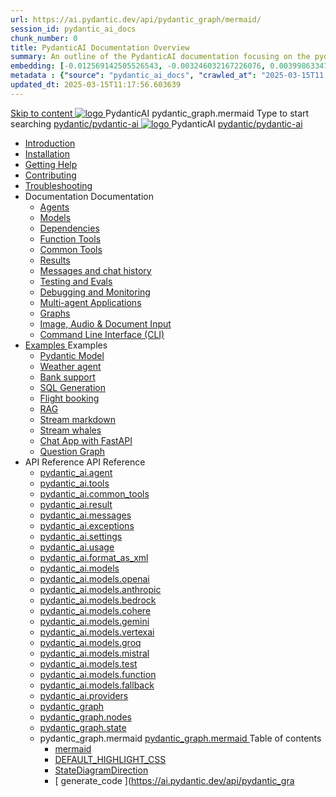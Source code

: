 ```yaml
---
url: https://ai.pydantic.dev/api/pydantic_graph/mermaid/
session_id: pydantic_ai_docs
chunk_number: 0
title: PydanticAI Documentation Overview
summary: An outline of the PydanticAI documentation focusing on the pydantic_graph.mermaid component, with links to various sections such as introduction, installation, help, contributing, and troubleshooting.
embedding: [-0.012569142505526543, -0.003246032167226076, 0.003998633474111557, -0.001799736637622118, 0.022367024794220924, 0.01440492644906044, -0.03950101137161255, 0.00927739217877388, -0.014418994076550007, 0.04054199159145355, -0.020777419209480286, -0.08125279098749161, -8.270040416391566e-05, -0.03381781652569771, 0.04788512736558914, 0.00247408845461905, -0.024997612461447716, -0.008194209076464176, -0.0054053645581007, 0.06037690117955208, 0.08997452259063721, 0.018160898238420486, 0.026249602437019348, 0.01160553190857172, -0.0020643780007958412, 0.01080369483679533, 0.011626632884144783, 0.04811020568013191, 0.025588439777493477, -0.006924633868038654, 0.020791485905647278, -0.023675285279750824, -0.0018322672694921494, -0.004505056422203779, 0.00441713584586978, 0.01520676352083683, -0.019905244931578636, 0.000910858390852809, -0.02619333378970623, 0.039697952568531036, 0.002423094352707267, -0.056128572672605515, 0.03747531771659851, 0.01716211996972561, -0.056719399988651276, 0.018203100189566612, -0.025700977072119713, 0.03716583549976349, 0.015628783032298088, 0.01745753362774849, -0.08012740314006805, 0.023450208827853203, -0.04059826210141182, 0.027417190372943878, -0.03995116427540779, -0.020777419209480286, -0.03899458795785904, 0.00014067311713006347, -0.01651502400636673, -0.028261229395866394, 0.017204321920871735, 0.02270464040338993, -0.020059986039996147, 0.07191209495067596, -0.06060197576880455, 0.03151077777147293, -0.08097144216299057, 0.021044697612524033, -0.03454931825399399, -0.026080794632434845, 0.049151185899972916, 0.037644125521183014, -0.0111624114215374, -0.07720140367746353, -0.011514094658195972, -0.04960133880376816, 0.029006795957684517, 0.08417879045009613, -0.028190892189741135, -0.05128941684961319, -0.0027536761481314898, 0.02045387029647827, -0.007128610275685787, -0.026137065142393112, -0.029794566333293915, -0.039388470351696014, -0.030244719237089157, -0.023464275524020195, -0.02962575852870941, -0.017640408128499985, -0.023408006876707077, -0.038009874522686005, -0.04977014660835266, -0.012126022018492222, 0.07624483108520508, 0.02873951755464077, 0.0003059640293940902, 0.011303084902465343, -0.028725450858473778, 0.014186883345246315, 0.014953551813960075, -0.05019216611981392, -0.06515979021787643, 0.015600648708641529, 0.05199278146028519, -0.01346241682767868, -0.0002615640696603805, -0.0197927076369524, -0.013771898113191128, 0.014939485117793083, -0.10663022100925446, -0.01426425389945507, -0.014672205783426762, 0.02356274612247944, -0.03660314530134201, -0.009488401934504509, -0.007230598013848066, 0.016261812299489975, 0.016754167154431343, -0.04414322227239609, -0.05570655316114426, 0.0033937389962375164, 0.03367714211344719, 0.01426425389945507, 0.011830609291791916, 0.009516536258161068, -0.01766854338347912, 0.0038157582748681307, -0.0441150888800621, -0.00239320145919919, -0.01069115661084652, 0.011682902462780476, 0.012857522815465927, -0.055481474846601486, 0.01571318693459034, -0.008060569874942303, -0.05325883999466896, -0.017921755090355873, -0.01710585132241249, 0.028626978397369385, 0.05852001532912254, -0.03499947115778923, -0.0018920534057542682, 0.02525082416832447, -0.01899087056517601, -0.004578909836709499, -0.029513219371438026, 0.019103409722447395, -0.04155483841896057, -0.005676160100847483, 0.023534612730145454, 0.013181070797145367, -0.009931521490216255, -0.02401290088891983, -0.015474042855203152, -0.0010330681689083576, 0.0315670482814312, -0.018498513847589493, -0.0070899249985814095, -0.03919152915477753, -0.02343614026904106, 0.046534664928913116, -0.04366493597626686, -0.015291167423129082, -0.027332786470651627, 0.0008479951065964997, -0.05081113055348396, -0.0010207592276856303, -0.05193651467561722, -0.03812241554260254, -0.007469742558896542, -0.026277737691998482, -0.002885557245463133, -0.01019176747649908, 0.00707585783675313, -0.026967035606503487, -0.034971337765455246, -0.040710799396038055, 0.011253849603235722, -0.01637434959411621, -0.0013311193324625492, 0.018385976552963257, -0.0502203032374382, 0.0036047485191375017, -0.014278321526944637, -0.015009821392595768, -0.010782593861222267, 0.034380510449409485, -0.007687785662710667, 0.06307782232761383, -0.0042518447153270245, 0.03682821989059448, 0.04400255158543587, -0.007427540607750416, 0.03041352704167366, -0.03528081625699997, 0.09672683477401733, -0.0017311584670096636, 0.021945005282759666, 0.006474480032920837, -0.009952622465789318, 0.0076174489222466946, 0.03193279728293419, 0.010761492885649204, -0.0006919358856976032, -0.012920825742185116, 0.014573734253644943, -0.02612299658358097, 0.004371417220681906, -0.0076174489222466946, 0.039388470351696014, -0.02568691037595272, 0.018934601917862892, -0.0015772973420098424, -0.01740126498043537, 0.003539687255397439, -0.054384224116802216, 0.028556643053889275, 0.009115617722272873, 0.02889425680041313, -0.030526066198945045, 0.06988640129566193, 0.042455144226551056, -0.006713624577969313, -0.000947785098105669, 0.007990232668817043, 0.05618484318256378, -0.0685359388589859, 0.01825937069952488, 0.037672258913517, 0.014433061704039574, 0.012927859090268612, -0.016922974959015846, -0.03091995045542717, -0.0038192749489098787, -0.056634996086359024, 0.015896061435341835, -0.012463637627661228, 0.012604311108589172, -0.014897283166646957, 0.011317151598632336, 0.006432278081774712, 0.0022964884992688894, 0.023379871621727943, 0.004234260879456997, 0.0054053645581007, -0.024420851841568947, 0.0035889227874577045, -0.017556004226207733, 0.035393357276916504, 0.03651874139904976, 0.012147122994065285, 0.007107509300112724, 0.012182291597127914, -0.021269774064421654, -0.019033072516322136, -0.02664348855614662, 0.007103992160409689, -0.036715682595968246, 0.014601869508624077, -0.015263033099472523, 0.03480252996087074, -0.014869147911667824, -0.00862326193600893, -0.011232748627662659, -0.007033655885607004, -0.03134196996688843, 0.00927035789936781, -0.06606009602546692, -0.038741376250982285, 0.020411668345332146, 0.02473033405840397, 0.04554995521903038, -0.004462854471057653, -0.03775666281580925, 0.010522348806262016, 0.008391151204705238, 0.04166737571358681, 0.03404289484024048, 0.00953763723373413, 0.005275241564959288, -0.004283496178686619, 0.05143009126186371, 0.019919313490390778, 0.0035062774550169706, 0.050248436629772186, -0.0025303575675934553, -0.0054827346466481686, 0.02648874744772911, -0.023590881377458572, 0.04675974324345589, 0.0035730970557779074, 0.03775666281580925, -0.0298226997256279, 0.02458965964615345, -0.03193279728293419, 0.05207718536257744, 0.028922392055392265, 0.01790768653154373, -0.005823866929858923, 0.046450261026620865, 0.0010269137565046549, -0.006752309389412403, -0.005444049369543791, 0.015037955716252327, 0.006059494335204363, -0.01414468139410019, -0.02669975720345974, 0.046393994241952896, -0.028753584250807762, -0.04766005277633667, -0.023590881377458572, -0.005700777750462294, -0.017584139481186867, -0.002760709961876273, -0.020847756415605545, 0.06037690117955208, 0.004751234315335751, 0.026376208290457726, -0.052864957600831985, -0.032270412892103195, -0.0404575876891613, 0.03471812605857849, 0.010198800824582577, -0.06459709256887436, -0.019764572381973267, 0.0026235536206513643, -0.024111371487379074, -0.0064955810084939, -0.01095140166580677, 0.024280179291963577, -0.026981104165315628, 0.004315147642046213, 0.029991507530212402, 0.013096666894853115, -0.03283310309052467, -0.020341333001852036, 0.019173745065927505, -0.022676505148410797, 0.041808050125837326, -0.03460558503866196, -0.06037690117955208, -0.02429424598813057, -0.007434573955833912, -0.022831246256828308, 0.015361503697931767, -0.0008264545467682183, 0.02460372820496559, 0.024575592949986458, -0.009741612710058689, -0.014714407734572887, 0.0045367078855633736, 0.02845817059278488, 0.00509588373824954, -0.04054199159145355, 0.00491300830617547, 0.011654767207801342, -0.01766854338347912, 0.0003749817842617631, 0.03508387506008148, -0.05857628583908081, -0.00422019325196743, -0.05320257321000099, 0.004410102032124996, -0.010937334969639778, -0.0067558265291154385, -0.02423797734081745, -0.012667614035308361, 0.05646618828177452, -0.008855372667312622, -0.0022542865481227636, 0.000628193374723196, 0.006699556950479746, 0.005971573758870363, -0.019848976284265518, -0.03665941208600998, -0.034155432134866714, -0.00945323333144188, 0.003149319440126419, 0.02873951755464077, -0.007948030717670918, -0.032917506992816925, 0.010550483129918575, 0.02423797734081745, 0.017710745334625244, -0.005605823826044798, 0.022170083597302437, 0.007139160763472319, -0.016205543652176857, 0.03581537306308746, 0.042680222541093826, -0.009235190227627754, 0.0027519178111106157, -0.012196359224617481, 0.011922046542167664, 0.02167772687971592, -0.025574373081326485, 0.004114688374102116, 0.06150228530168533, 0.019877111539244652, 0.007877694442868233, -0.020636746659874916, -0.006291605066508055, 0.0005200509331189096, -0.008574026636779308, 0.02926000766456127, 0.06589128822088242, 0.01491134986281395, 0.002032726537436247, -0.024266112595796585, 0.015544379130005836, -0.025729112327098846, 0.005285792052745819, -0.036997027695178986, -0.03499947115778923, -0.06420321017503738, 0.01716211996972561, 0.0039001621771603823, 0.026221469044685364, 0.019975582137703896, -0.01783735118806362, -0.06262767314910889, -0.026868565008044243, -0.0129911620169878, -0.04977014660835266, 0.0631340965628624, 0.06127720698714256, -0.011007671244442463, 0.03944474086165428, -0.060939591377973557, 0.0018691939767450094, 0.015220831148326397, 0.039107125252485275, 0.005064232274889946, 0.03544962406158447, -0.021297909319400787, -0.00924222357571125, 0.033423930406570435, -0.014137648046016693, -0.01747160032391548, 0.0036997029092162848, -0.056944478303194046, -0.026305872946977615, 0.00938993040472269, -0.02190280333161354, -0.02008812129497528, 0.017584139481186867, -0.049798283725976944, -0.03356460481882095, -0.04785699397325516, -0.011014704592525959, 0.005215455777943134, -0.023984765633940697, 0.011971281841397285, -0.006931667681783438, -0.014897283166646957, 0.06757936626672745, 0.018203100189566612, 0.04079520329833031, -0.022592101246118546, 0.048194609582424164, 0.03426796942949295, -0.038882046937942505, 0.03567470237612724, -0.022887514904141426, -0.012322965078055859, 0.02727651596069336, -0.001472671632654965, 0.02028506249189377, 0.0007038051844574511, 0.026221469044685364, -0.03899458795785904, 0.016430620104074478, -0.02188873663544655, 0.004803986754268408, -0.025954188778996468, 0.015248965471982956, 0.013258441351354122, 0.0017100574914366007, 0.010613786056637764, 0.0033743963576853275, -0.026756025850772858, 0.0016001566546037793, 0.0029277591966092587, 0.014018075540661812, 0.09323813766241074, 0.007103992160409689, -0.04554995521903038, -0.001992282923310995, 0.013230306096374989, -0.0024705715477466583, 0.010156598873436451, 0.04113281890749931, -0.01811869628727436, 0.026207400485873222, -0.004051385913044214, -0.04687228053808212, -0.021368246525526047, 0.0022384608164429665, -0.029485084116458893, 0.000648415123578161, -0.04490285739302635, 0.004944659769535065, 0.03494320064783096, 0.024111371487379074, -0.052864957600831985, 0.018006158992648125, 0.001936013693921268, -0.006337323691695929, 0.033283259719610214, -0.04509979858994484, -0.008827238343656063, 0.02204347774386406, 0.028472239151597023, 0.013251407071948051, 0.015347437001764774, 0.0051978714764118195, 0.02422391064465046, -0.001470034010708332, 0.0071602617390453815, 0.006685489788651466, -0.03812241554260254, 0.0031264598947018385, 0.004079520236700773, -0.0012124264612793922, -0.038825780153274536, -0.009509502910077572, -0.070449098944664, -0.02880985289812088, -0.029288142919540405, 0.044199492782354355, -0.0004312510136514902, -1.3559019862441346e-05, 0.003734871279448271, -0.07776409387588501, 0.0018656771862879395, 0.007434573955833912, -0.0001555097260279581, -0.029288142919540405, -0.025644708424806595, -0.0010304305469617248, 0.01109910849481821, -0.02458965964615345, -0.007209497038275003, -0.004455821122974157, 0.013504618778824806, 0.008981978520751, 0.0007213893113657832, 0.008813170716166496, 0.0238018911331892, 0.06003928557038307, -0.006551850121468306, 0.009903387166559696, -0.033142585307359695, -0.009629074484109879, 0.025644708424806595, -0.005320960655808449, -0.017344994470477104, 0.016416551545262337, 0.014672205783426762, 0.01747160032391548, -0.009783814661204815, 0.03843189403414726, 0.021846534684300423, -0.029006795957684517, 0.06600382179021835, 0.02160738967359066, 0.0073079681023955345, -0.041217222809791565, -0.0030121630989015102, 0.004976311232894659, -0.019441023468971252, 0.01065598800778389, -0.02043980360031128, -0.013131835497915745, -0.00920705497264862, -0.007807357702404261, -0.016557225957512856, 0.005327994003891945, 0.00279060285538435, -0.058013591915369034, -0.023323602974414825, 0.012667614035308361, 0.003956431522965431, -0.050529781728982925, 0.03781293332576752, 0.006900016218423843, -0.013596056029200554, 0.0007970011211000383, 0.022001275792717934, -0.008996045216917992, -0.014672205783426762, -0.027051439508795738, 0.008890541270375252, -0.017485668882727623, -0.011619599536061287, 0.03432423993945122, -0.03252362459897995, -0.04706922546029091, 0.010241002775728703, 0.010156598873436451, -0.023604948073625565, -0.028753584250807762, 0.036124855279922485, -0.01367342658340931, 0.028050219640135765, 0.01834377460181713, -0.0012660580687224865, -0.012393301352858543, 0.01550217717885971, -0.04490285739302635, 0.00429404666647315, 0.012062719091773033, -0.022578034549951553, -0.02931627631187439, 0.02008812129497528, -0.05435609072446823, 0.02350647747516632, 0.03755972161889076, -0.037137702107429504, 0.0010928543051704764, 0.024336447939276695, 0.012210425920784473, -0.020045919343829155, -0.017992090433835983, 0.005764080677181482, -0.005539003759622574, -0.03758785501122475, -0.01803429238498211, -0.031229430809617043, -0.04037318378686905, 0.014271287247538567, 0.03581537306308746, 0.024927275255322456, -0.010972502641379833, 0.0022156015038490295, 0.005250623915344477, -0.0012493530521169305, 0.0064498623833060265, -0.025082016363739967, 0.007814391516149044, 0.02669975720345974, -0.03567470237612724, -0.016824504360556602, 0.03041352704167366, -0.040935877710580826, 0.003734871279448271, 0.015755388885736465, 0.00963610876351595, -0.010923267342150211, -0.008714699186384678, 0.006555367261171341, 0.014383825473487377, -0.01095140166580677, 0.019314419478178024, -0.014207984320819378, 0.005240073427557945, -0.016571292653679848, -0.03106062300503254, 0.021551121026277542, -0.05069858953356743, 0.04068266600370407, 0.01284345518797636, -0.03297377750277519, -0.04374933987855911, 0.03308631479740143, 0.03843189403414726, 0.035112008452415466, 0.003942363895475864, 0.0018234752351418138, 0.02678416110575199, 0.036490604281425476, 0.037953607738018036, 0.028781719505786896, -0.007230598013848066, -0.025194555521011353, 0.013553855009377003, -0.04352426156401634, -0.027628200128674507, 0.01651502400636673, -0.019173745065927505, 0.03215787559747696, -0.08192802220582962, 0.03106062300503254, 0.0723622515797615, -0.022606169804930687, 0.004927075933665037, 0.03142637386918068, 0.0037805899046361446, 0.04068266600370407, -0.009157819673418999, -0.0038966452702879906, 0.024026967585086823, -0.02174806408584118, 0.007912863045930862, 0.014137648046016693, -0.0017461050301790237, 0.05334324389696121, -0.012773118913173676, -0.1145641878247261, -0.010177699849009514, -0.006724175065755844, -0.026530949398875237, 0.01659942790865898, 0.003479901235550642, -0.005039614159613848, 0.011619599536061287, 0.02968202717602253, 0.03128569945693016, -0.047688186168670654, -0.005211939103901386, 0.002489914186298847, -0.032495491206645966, 0.02226855419576168, 0.0016836813883855939, 0.010824795812368393, 0.016711965203285217, 0.00938993040472269, -0.007058273535221815, -0.014742542058229446, -0.03454931825399399, 0.0062353359535336494, -0.035224549472332, -3.294278576504439e-05, -0.011070974171161652, -0.0062423693016171455, 0.0031616282649338245, -0.001487618195824325, -0.014095446094870567, -0.020214727148413658, -0.012351099401712418, 0.01827343739569187, 0.004540224559605122, -0.007441607769578695, 0.009593906812369823, -0.004153373651206493, -0.02139637991786003, 0.030104046687483788, -0.03317071869969368, -0.0034992436412721872, -0.02931627631187439, 0.008848339319229126, -0.0029541354160755873, -0.03950101137161255, -0.012456604279577732, -0.02931627631187439, 0.0034535250160843134, 0.027557862922549248, 0.0058379340916872025, 0.006446345243602991, 0.006407660432159901, 0.012006450444459915, -0.006351391319185495, -0.011436724103987217, 0.00836301688104868, -0.0028011533431708813, 0.0009644900565035641, -0.008925708942115307, 0.012097887694835663, 0.029119335114955902, -0.020467938855290413, 0.019820841029286385, -0.031201297417283058, 0.036124855279922485, 0.022521765902638435, -0.027079574763774872, 0.03806614503264427, 9.957019210560247e-05, -0.029963374137878418, -0.011999417096376419, -0.009101550094783306, -0.016430620104074478, 0.0011280225589871407, 0.018611053004860878, 0.01592419669032097, -0.01222449354827404, 0.02444898709654808, -0.024969477206468582, 0.008679531514644623, 0.011478926055133343, -0.016683831810951233, 0.0070934416726231575, 0.008911642245948315, 0.02038353495299816, 0.0035449624992907047, -0.0034763843286782503, 0.01083886343985796, -0.037222106009721756, -0.0307792779058218, -0.022099746391177177, -0.05567841976881027, -0.02000371739268303, 0.011767306365072727, -0.012512873858213425, 0.011028772220015526, -0.02940068021416664, 0.019033072516322136, -0.10134091228246689, 0.0036117821000516415, 0.019370688125491142, -0.013230306096374989, 0.06229005381464958, -0.03193279728293419, 0.01972237043082714, 0.012892690487205982, -0.003773556323722005, -0.03426796942949295, 0.007054756861180067, -0.002533874474465847, -0.006942218169569969, 0.005426465533673763, 0.023773755878210068, -0.03182025998830795, 0.020355399698019028, -0.011556296609342098, 0.04684414714574814, 0.005148636177182198, -0.01637434959411621, -0.009882286190986633, 0.016529090702533722, 0.04996709153056145, -0.009945589117705822, -0.007589314598590136, 0.015009821392595768, 0.03716583549976349, 0.0201443899422884, 0.026798227801918983, -0.015178629197180271, -0.012526940554380417, -0.009495435282588005, 0.039613548666238785, -0.011056906543672085, 0.024645930156111717, 0.00988931953907013, 0.027121776714920998, 0.01066302228718996, -0.0006822646246291697, 0.0028152207378298044, -0.025574373081326485, 0.005352612119168043, 0.02530709281563759, 0.01571318693459034, 0.012126022018492222, -0.02233889140188694, 0.000988228595815599, -0.00986118521541357, -0.00620016735047102, -0.032129738479852676, 0.05128941684961319, 0.0216214582324028, 0.019230015575885773, 0.03587164357304573, 0.021804332733154297, -0.045662492513656616, 0.013476484455168247, -0.005422948393970728, 0.004501539748162031, 8.511822670698166e-05, 0.0144752636551857, 0.004170957952737808, -0.03747531771659851, -0.03646247088909149, -0.025447767227888107, -0.03761599212884903, -0.006031359545886517, 0.005732429213821888, -0.0016115863109007478, 0.0026464129332453012, 0.02094622701406479, -0.00782845914363861, -0.017921755090355873, 0.0038227918557822704, -0.000879646569956094, 0.004213159903883934, -0.00012067115312675014, 0.012737950310111046, -0.04374933987855911, 0.015291167423129082, -0.018582917749881744, -0.03407102823257446, 0.0317358560860157, -0.0067839608527719975, -0.01775294728577137, -0.0008695356664247811, -0.011823575012385845, -0.0007490843418054283, -0.0020802037324756384, -0.005500318948179483, -0.027698535472154617, -0.004723099991679192, -0.002651688177138567, -0.0012880382128059864, -0.004997412208467722, -0.010156598873436451, 0.03727837651968002, 0.02589792013168335, 0.00216460763476789, 0.03862883895635605, 0.025447767227888107, 0.012329998426139355, -0.004972794558852911, -0.012934892438352108, 0.04051385819911957, -0.0238018911331892, -0.03159518167376518, -0.007378304842859507, 0.012780152261257172, -0.01614927314221859, 0.04386187717318535, 0.02473033405840397, -0.024322381243109703, -0.024266112595796585, -0.022240418940782547, 0.05508759245276451, 0.010888098739087582, -0.03857256844639778, 0.004097104538232088, 0.018751725554466248, -0.0350557416677475, -0.015910129994153976, 0.028219027444720268, 0.011000637896358967, -0.023604948073625565, 0.006129831075668335, 0.03252362459897995, -0.00293830968439579, 0.01509422529488802, 0.0023879262153059244, 0.011253849603235722, -0.04256768524646759, 0.05421542003750801, 0.0003468471404630691, -0.012379233725368977, 0.04495912790298462, 0.016135206446051598, -0.006903532892465591, 0.012709815986454487, 0.004600010812282562, 0.0021786747965961695, 0.007476775906980038, -0.010557517409324646, -0.03483066335320473, -0.003952914383262396, -0.0021593323908746243, -0.010895133018493652, 0.010156598873436451, -0.004680898040533066, 0.02945695072412491, 0.003383188508450985, -0.0022138431668281555, 0.0037805899046361446, -0.0034517664462327957, 0.04051385819911957, -0.004005666822195053, -0.03826308622956276, -0.01811869628727436, -0.014158749021589756, -0.023239199072122574, 0.02131197601556778, -0.013096666894853115, -0.051036205142736435, -0.03345206752419472, -0.0032794419676065445, -0.022732775658369064, -0.004047868773341179, -0.03620925918221474, 0.01364529225975275, -0.012027551420032978, 0.021508919075131416, 0.03272056579589844, 0.03927593305706978, 0.02962575852870941, 0.07680752128362656, 0.07213716953992844, -0.00251804874278605, -0.03727837651968002, 0.022592101246118546, -0.029288142919540405, -0.021579256281256676, 0.005883653182536364, 0.03660314530134201, 0.062402594834566116, -0.009586872532963753, 0.02530709281563759, 0.004100621212273836, -0.013919604942202568, 0.02931627631187439, 0.009221122600138187, 0.009910420514643192, -0.020482005551457405, 0.021733995527029037, 0.021129101514816284, -0.013427249155938625, 0.035112008452415466, 0.022718707099556923, 0.0009231673320755363, -0.007511944510042667, 0.02962575852870941, 0.028978660702705383, 0.010550483129918575, -0.019919313490390778, -0.0007416110602207482, 0.0028398383874446154, -0.022170083597302437, -0.017344994470477104, 0.015178629197180271, 0.05188024416565895, -0.00336560420691967, -0.015080157667398453, -0.004990378860384226, 0.005855518393218517, -0.012048652395606041, 0.039388470351696014, 0.007744054775685072, 0.005989158060401678, -0.014130614697933197, -0.010093295946717262, -0.02503981441259384, -0.03637806698679924, -0.01730279251933098, 0.015417773276567459, -0.004937626421451569, 0.008201242424547672, -0.0027941197622567415, 0.008925708942115307, 0.0030596402939409018, 0.008025401271879673, -0.010430911555886269, 0.03303004801273346, -0.042455144226551056, -0.02000371739268303, 0.028430037200450897, -0.005500318948179483, 0.02561657503247261, 0.0036117821000516415, 0.029935238882899284, -0.02029913105070591, 0.007251698989421129, 0.007948030717670918, 0.00463869608938694, -0.025208622217178345, -0.0012045135954394937, 0.009769747965037823, 0.014672205783426762, 0.05289309099316597, -0.002243736060336232, -0.04709735885262489, -0.03269243240356445, 0.049291860312223434, 0.02132604457437992, -0.009847117587924004, 0.007441607769578695, -0.01934255287051201, 0.034886933863162994, -0.0014735509175807238, -0.0014972895151004195, 0.012941926717758179, 0.006590535398572683, 0.0166556965559721, 0.00022947302204556763, -0.03570283576846123, -0.003289992455393076, -0.019511360675096512, 0.008827238343656063, -0.002264837035909295, 0.01993338018655777, 0.01658535934984684, -0.02451932430267334, 0.041808050125837326, 0.0004615836660377681, 0.01331470999866724, -0.023464275524020195, -0.017429398372769356, -0.020833687856793404, -0.017865484580397606, -0.012097887694835663, -0.010993603616952896, -0.006140381563454866, 0.0028591810259968042, 0.01458780188113451, 0.014742542058229446, 0.011127243749797344, -0.01783735118806362, -0.031088758260011673, -0.038516297936439514, -0.010198800824582577, -0.013870368711650372, 0.03654687479138374, -0.009903387166559696, 0.011450791731476784, -0.031398240476846695, -0.006295121740549803, -0.011042839847505093, -0.014257220551371574, -0.0044663711450994015, 0.0085880933329463, -0.03114502690732479, 0.004054902587085962, 0.03708143159747124, -0.0017285208450630307, 0.018962735310196877, 0.0166556965559721, 0.0022138431668281555, 0.013040397316217422, -0.06741055846214294, 0.024322381243109703, 0.04540928080677986, -0.004969277884811163, -0.005391296930611134, -0.011127243749797344, 0.005577689036726952, 0.02058047614991665, 0.02205754444003105, -0.045803166925907135, -0.014018075540661812, -0.037644125521183014, 0.014341624453663826, 0.005968057084828615, 0.02385815978050232, 0.01579759083688259, 0.003977532498538494, 0.0049622440710663795, -0.006980903446674347, 0.01171807013452053, 0.00956577155739069, 0.030582334846258163, -0.0188361294567585, -0.013286575675010681, 0.028247160837054253, -0.015375571325421333, 0.008644362911581993, -0.014376792125403881, -0.006245886441320181, -0.06161482259631157, -0.018315639346837997, 0.008869440294802189, -0.05306189879775047, 0.018864264711737633, -0.008067603223025799, -0.01834377460181713, -0.009439165703952312, 0.003696186002343893, -0.0263340063393116, 0.0052928258664906025, -0.003696186002343893, -0.007652617525309324, 0.0010233968496322632, 0.08884914219379425, 0.0006062132306396961, -0.033930353820323944, 0.03137010335922241, 0.011218681000173092, 0.031904663890600204, -0.0052682082168757915, 0.00818014144897461, 0.0007741417502984405, -0.017710745334625244, -0.0122526278719306, 0.02392849698662758, 0.017851417884230614, -0.02240922674536705, 0.011704003438353539, -0.024392718449234962, 0.008320814929902554, 0.0061438982374966145, 0.03246735408902168, 0.00942509900778532, 0.025644708424806595, 0.035168278962373734, -0.017696678638458252, 0.004272945690900087, 0.01593826338648796, 0.022929716855287552, 0.021368246525526047, -0.006164999213069677, 0.01972237043082714, 0.044283896684646606, 0.012716849334537983, -0.02809242159128189, -0.011324185878038406, 0.008081670850515366, -0.02335173636674881, 0.020678948611021042, 0.006013775710016489, 0.0026481712702661753, 0.010831830091774464, 0.0018885366152971983, 0.033649008721113205, 0.0004681777209043503, -0.008820204064249992, 0.0024248529225587845, 0.017556004226207733, 0.0016660972032696009, 0.023970698937773705, -0.011331219226121902, 5.7697958254721016e-05, -0.00031145906541496515, -0.022212285548448563, 0.02183246798813343, -0.004723099991679192, -0.007420506794005632, -0.005025546997785568, -0.02554623782634735, -0.01323734037578106, 0.05331511050462723, 0.02828936278820038, 0.03429610654711723, -0.03758785501122475, 0.030807411298155785, 0.004909491632133722, 0.010149565525352955, -0.00865139625966549, -0.04974201321601868, 0.009797882288694382, -0.007983199320733547, 0.008074636571109295, 0.027023306116461754, -0.023520544171333313, 0.005588239524513483, 0.02110096625983715, 0.036490604281425476, 0.016711965203285217, 0.028500372543931007, 0.0032389983534812927, 0.007526011671870947, 0.024983545765280724, 0.039894893765449524, -0.017443466931581497, -0.015966398641467094, -0.022901583462953568, 0.01666976325213909, -0.021565187722444534, -0.021860601380467415, 0.018807996064424515, -0.015080157667398453, -0.002669272245839238, 0.00533151114359498, 0.0241535734385252, 0.008391151204705238, -0.028795786201953888, 0.03550589457154274, -0.0021048213820904493, 0.022451428696513176, -0.02038353495299816, 0.03288937360048294, 0.010670055635273457, 0.020059986039996147, 0.0024072686210274696, 0.0010779077420011163, -0.043186645954847336, 0.013736729510128498, -0.010269137099385262, -0.009755680337548256, -0.01531930174678564, -0.012913791462779045, -0.01747160032391548, 0.01564284972846508, 0.013525719754397869, 0.006608119700103998, -0.0031053589191287756, -0.018076494336128235, 0.004607044626027346, -0.0017979781841859221, -0.015178629197180271, -0.01766854338347912, -0.03972608596086502, -0.01616334170103073, 0.010149565525352955, -0.008489622734487057, -0.016135206446051598, -0.03834749013185501, 0.01810462959110737, 0.010304305702447891, 0.002416060771793127, -0.022085679695010185, -0.008974944241344929, 0.006055977661162615, -0.01782328449189663, 0.00877096876502037, 0.0017320377519354224, -0.01255507580935955, -0.023408006876707077, 0.020707082003355026, 0.017865484580397606, -0.002978753298521042, -0.052499204874038696, 0.030441662296652794, 0.0036258494947105646, 0.02931627631187439, 0.020707082003355026, -0.012970061041414738, 0.016430620104074478, 0.012611344456672668, 0.012140089645981789, 0.011352320201694965, -0.03559029847383499, 0.013181070797145367, -0.01287158951163292, 0.0008009575540199876, 0.006815612316131592, 0.024969477206468582, 0.0018815029179677367, -0.06634143739938736, 0.016050802543759346, -0.006625703535974026, -0.021129101514816284, -0.013420214876532555, -0.011858743615448475, 0.0048919073306024075, -0.017935821786522865, -0.028050219640135765, 0.019455092027783394, -0.0005512627540156245, -0.0011069215834140778, 0.012322965078055859, 0.008876473642885685, -0.014573734253644943, -0.003886094782501459, -0.03463372215628624, -0.008257512003183365, 0.018568851053714752, -0.00463869608938694, -0.014074345119297504, -0.013033363968133926, -0.014826945960521698, 0.010817762464284897, -0.002013383898884058, -0.0036610178649425507, -0.012892690487205982, 0.022367024794220924, -0.022493630647659302, 0.002732575172558427, 0.003458800259977579, -0.02626367099583149, -0.0066643888130784035, 0.010170666500926018, -0.04766005277633667, 0.01470034010708332, -0.013230306096374989, -0.005461633671075106, 0.002243736060336232, 0.005440532695502043, 0.027389055117964745, -0.0032600993290543556, 0.009875252842903137, 0.020327264443039894, 0.00974864698946476, -0.004047868773341179, 0.014826945960521698, 0.019230015575885773, 0.021551121026277542, -0.04104841500520706, 0.02401290088891983, -0.0024424369912594557, 0.007413472980260849, -0.013603090308606625, -0.00259190215729177, -0.0015183903742581606, -0.016261812299489975, 0.01520676352083683, 0.018878331407904625, 0.026221469044685364, -0.001934255356900394, 0.0005961023271083832, 0.011063940823078156, 0.02851444110274315, 0.005827383603900671, -0.022648371756076813, -0.013778931461274624, 0.0014990478521212935, -0.006502614822238684, -0.010022959671914577, 0.015741322189569473, 0.030216585844755173, -0.020678948611021042, -0.01062785368412733, 0.03322698920965195, 0.0298226997256279, -0.02889425680041313, -0.036349933594465256, -0.00038355402648448944, 0.012752017937600613, -0.027825141325592995, -0.011450791731476784, 0.005820350255817175, 0.0153896389529109, -0.003812241367995739, 0.01127494964748621, 0.012752017937600613, -0.008236411027610302, -0.004895424470305443, -0.04450897499918938, 0.015347437001764774, 0.004265912342816591, -0.0032600993290543556, -0.014784744009375572, 0.01225966215133667, -0.002027451293542981, 0.010423878207802773, 0.010135497897863388, -0.011042839847505093, -0.014461196027696133, -0.02685449831187725, 0.04113281890749931, 0.009467300958931446, 0.0031211846508085728, -0.010226935148239136, -0.005605823826044798, 0.02007405273616314, 0.004825087729841471, -0.029653891921043396, 0.022873448207974434, 0.02219821698963642, -0.02619333378970623, 0.0034183566458523273, -0.03964168205857277, -0.03246735408902168, 0.013989941217005253, 0.02771260403096676, -0.003481659572571516, 0.009516536258161068, 0.013448350131511688, -0.014102479442954063, 0.01276608556509018, 0.014341624453663826, -0.015699120238423347, -0.02357681468129158, 0.02626367099583149, -0.0015825725859031081, -0.0005719241453334689, -0.0004624628636520356, 0.004297563806176186, 0.01054344978183508, -0.0012300105299800634, -0.0232814010232687, 0.004607044626027346, 0.010430911555886269, 0.03325512260198593, 0.00844038650393486, 0.018231235444545746, 0.0009987790836021304, 0.02480066940188408, 0.019553562626242638, 0.008721733465790749, -0.015052023343741894, -0.011106142774224281, 0.009973723441362381, -0.010339474305510521, -0.03229854628443718, 0.03781293332576752, 0.011879844591021538, -0.010079228319227695, 0.02096029371023178, 0.008897574618458748, 0.011725104413926601, -0.02503981441259384, 0.011007671244442463, 0.01048014685511589, 0.00865139625966549, 0.01218932494521141, -0.02926000766456127, 0.03843189403414726, 0.025785380974411964, 0.0013618916273117065, 0.02167772687971592, -0.0018867781618610024, 0.022310756146907806, 0.01724652387201786, -0.008876473642885685, 0.021424515172839165, 0.012238561175763607, 0.018793927505612373, 0.00463869608938694, -0.04687228053808212, -0.006372492294758558, 0.010937334969639778, 0.022507699206471443, 0.015333369374275208, 0.01745753362774849, 0.029147468507289886, -0.018709523603320122, 0.030469795688986778, -0.017654476687312126, -0.007300934754312038, 0.006530749145895243, 0.039838626980781555, 0.0010488939005881548, -0.03215787559747696, 0.027979882434010506, -0.012280763126909733, -0.017415331676602364, -0.018667321652173996, -0.01393367163836956, 0.01378596480935812, -0.0026815813034772873, -0.011950180865824223, -0.0046527632512152195, 0.008067603223025799, 0.005085333250463009, 0.023323602974414825, -0.02582758292555809, 0.018568851053714752, 0.028767650946974754, -0.011612565256655216, 0.013715628534555435, -0.03620925918221474, 0.014981687068939209, -0.008686564862728119, -0.012147122994065285, -0.010979536920785904, 0.026432478800415993, -0.017654476687312126, 0.034239836037158966, 0.01686670631170273, -0.03229854628443718, 0.0012897966662421823, 0.007715920452028513, 0.016247745603322983, -0.0038579602260142565, 0.0201443899422884, -0.014812879264354706, -0.010796661488711834, -0.01977863907814026, -0.017879553139209747, -0.0009345969883725047, 0.012533974833786488, -0.044340167194604874, 0.0070406892336905, -0.019483225420117378, 0.00927035789936781, 0.002936551347374916, -0.010226935148239136, -0.0006488547660410404, -0.0046281456016004086, 0.0013970598811283708, -0.034886933863162994]
metadata : {"source": "pydantic_ai_docs", "crawled_at": "2025-03-15T11:17:56.602101", "url_path": "/api/pydantic_graph/mermaid/", "chunk_size": 5000}
updated_dt: 2025-03-15T11:17:56.603639
---
```

[ Skip to content ](https://ai.pydantic.dev/api/pydantic_graph/mermaid/#pydantic_graphmermaid)
[ ![logo](https://ai.pydantic.dev/img/logo-white.svg) ](https://ai.pydantic.dev/ "PydanticAI")
PydanticAI 
pydantic_graph.mermaid 
Type to start searching
[ pydantic/pydantic-ai  ](https://github.com/pydantic/pydantic-ai "Go to repository")
[ ![logo](https://ai.pydantic.dev/img/logo-white.svg) ](https://ai.pydantic.dev/ "PydanticAI") PydanticAI 
[ pydantic/pydantic-ai  ](https://github.com/pydantic/pydantic-ai "Go to repository")
  * [ Introduction  ](https://ai.pydantic.dev/)
  * [ Installation  ](https://ai.pydantic.dev/install/)
  * [ Getting Help  ](https://ai.pydantic.dev/help/)
  * [ Contributing  ](https://ai.pydantic.dev/contributing/)
  * [ Troubleshooting  ](https://ai.pydantic.dev/troubleshooting/)
  * Documentation  Documentation 
    * [ Agents  ](https://ai.pydantic.dev/agents/)
    * [ Models  ](https://ai.pydantic.dev/models/)
    * [ Dependencies  ](https://ai.pydantic.dev/dependencies/)
    * [ Function Tools  ](https://ai.pydantic.dev/tools/)
    * [ Common Tools  ](https://ai.pydantic.dev/common_tools/)
    * [ Results  ](https://ai.pydantic.dev/results/)
    * [ Messages and chat history  ](https://ai.pydantic.dev/message-history/)
    * [ Testing and Evals  ](https://ai.pydantic.dev/testing-evals/)
    * [ Debugging and Monitoring  ](https://ai.pydantic.dev/logfire/)
    * [ Multi-agent Applications  ](https://ai.pydantic.dev/multi-agent-applications/)
    * [ Graphs  ](https://ai.pydantic.dev/graph/)
    * [ Image, Audio & Document Input  ](https://ai.pydantic.dev/input/)
    * [ Command Line Interface (CLI)  ](https://ai.pydantic.dev/cli/)
  * [ Examples  ](https://ai.pydantic.dev/examples/)
Examples 
    * [ Pydantic Model  ](https://ai.pydantic.dev/examples/pydantic-model/)
    * [ Weather agent  ](https://ai.pydantic.dev/examples/weather-agent/)
    * [ Bank support  ](https://ai.pydantic.dev/examples/bank-support/)
    * [ SQL Generation  ](https://ai.pydantic.dev/examples/sql-gen/)
    * [ Flight booking  ](https://ai.pydantic.dev/examples/flight-booking/)
    * [ RAG  ](https://ai.pydantic.dev/examples/rag/)
    * [ Stream markdown  ](https://ai.pydantic.dev/examples/stream-markdown/)
    * [ Stream whales  ](https://ai.pydantic.dev/examples/stream-whales/)
    * [ Chat App with FastAPI  ](https://ai.pydantic.dev/examples/chat-app/)
    * [ Question Graph  ](https://ai.pydantic.dev/examples/question-graph/)
  * API Reference  API Reference 
    * [ pydantic_ai.agent  ](https://ai.pydantic.dev/api/agent/)
    * [ pydantic_ai.tools  ](https://ai.pydantic.dev/api/tools/)
    * [ pydantic_ai.common_tools  ](https://ai.pydantic.dev/api/common_tools/)
    * [ pydantic_ai.result  ](https://ai.pydantic.dev/api/result/)
    * [ pydantic_ai.messages  ](https://ai.pydantic.dev/api/messages/)
    * [ pydantic_ai.exceptions  ](https://ai.pydantic.dev/api/exceptions/)
    * [ pydantic_ai.settings  ](https://ai.pydantic.dev/api/settings/)
    * [ pydantic_ai.usage  ](https://ai.pydantic.dev/api/usage/)
    * [ pydantic_ai.format_as_xml  ](https://ai.pydantic.dev/api/format_as_xml/)
    * [ pydantic_ai.models  ](https://ai.pydantic.dev/api/models/base/)
    * [ pydantic_ai.models.openai  ](https://ai.pydantic.dev/api/models/openai/)
    * [ pydantic_ai.models.anthropic  ](https://ai.pydantic.dev/api/models/anthropic/)
    * [ pydantic_ai.models.bedrock  ](https://ai.pydantic.dev/api/models/bedrock/)
    * [ pydantic_ai.models.cohere  ](https://ai.pydantic.dev/api/models/cohere/)
    * [ pydantic_ai.models.gemini  ](https://ai.pydantic.dev/api/models/gemini/)
    * [ pydantic_ai.models.vertexai  ](https://ai.pydantic.dev/api/models/vertexai/)
    * [ pydantic_ai.models.groq  ](https://ai.pydantic.dev/api/models/groq/)
    * [ pydantic_ai.models.mistral  ](https://ai.pydantic.dev/api/models/mistral/)
    * [ pydantic_ai.models.test  ](https://ai.pydantic.dev/api/models/test/)
    * [ pydantic_ai.models.function  ](https://ai.pydantic.dev/api/models/function/)
    * [ pydantic_ai.models.fallback  ](https://ai.pydantic.dev/api/models/fallback/)
    * [ pydantic_ai.providers  ](https://ai.pydantic.dev/api/providers/)
    * [ pydantic_graph  ](https://ai.pydantic.dev/api/pydantic_graph/graph/)
    * [ pydantic_graph.nodes  ](https://ai.pydantic.dev/api/pydantic_graph/nodes/)
    * [ pydantic_graph.state  ](https://ai.pydantic.dev/api/pydantic_graph/state/)
    * pydantic_graph.mermaid  [ pydantic_graph.mermaid  ](https://ai.pydantic.dev/api/pydantic_graph/mermaid/) Table of contents 
      * [ mermaid  ](https://ai.pydantic.dev/api/pydantic_graph/mermaid/#pydantic_graph.mermaid)
      * [ DEFAULT_HIGHLIGHT_CSS  ](https://ai.pydantic.dev/api/pydantic_graph/mermaid/#pydantic_graph.mermaid.DEFAULT_HIGHLIGHT_CSS)
      * [ StateDiagramDirection  ](https://ai.pydantic.dev/api/pydantic_graph/mermaid/#pydantic_graph.mermaid.StateDiagramDirection)
      * [ generate_code  ](https://ai.pydantic.dev/api/pydantic_gra